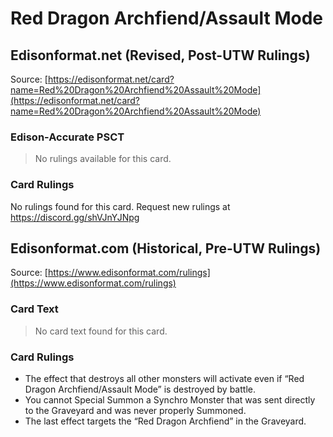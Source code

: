 # Red Dragon Archfiend/Assault Mode

## Edisonformat.net (Revised, Post-UTW Rulings)

Source: [https://edisonformat.net/card?name=Red%20Dragon%20Archfiend%20Assault%20Mode](https://edisonformat.net/card?name=Red%20Dragon%20Archfiend%20Assault%20Mode)

### Edison-Accurate PSCT

> No rulings available for this card.

### Card Rulings

No rulings found for this card. Request new rulings at https://discord.gg/shVJnYJNpg


## Edisonformat.com (Historical, Pre-UTW Rulings)

Source: [https://www.edisonformat.com/rulings](https://www.edisonformat.com/rulings)

### Card Text

> No card text found for this card.

### Card Rulings

*   The effect that destroys all other monsters will activate even if “Red Dragon Archfiend/Assault Mode” is destroyed by battle.
*   You cannot Special Summon a Synchro Monster that was sent directly to the Graveyard and was never properly Summoned.
*   The last effect targets the “Red Dragon Archfiend” in the Graveyard.


